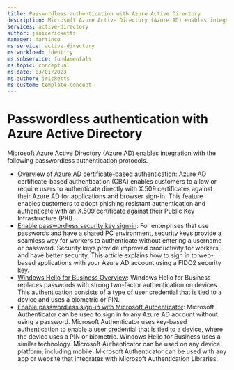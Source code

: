 ```yaml
---
title: Passwordless authentication with Azure Active Directory
description: Microsoft Azure Active Directory (Azure AD) enables integration with passwordless authentication protocols that include certificate-based authentication, passwordless security key sign-in, Windows Hello for Business, and passwordless sign-in with Microsoft Authenticator.
services: active-directory
author: janicericketts
manager: martinco
ms.service: active-directory
ms.workload: identity
ms.subservice: fundamentals
ms.topic: conceptual
ms.date: 03/01/2023
ms.author: jricketts
ms.custom: template-concept
---
```

# Passwordless authentication with Azure Active Directory

Microsoft Azure Active Directory (Azure AD) enables integration with the following passwordless authentication protocols.

- [Overview of Azure AD certificate-based authentication](../authentication/concept-certificate-based-authentication.md): Azure AD certificate-based authentication (CBA) enables customers to allow or require users to authenticate directly with X.509 certificates against their Azure AD for applications and browser sign-in. This feature enables customers to adopt phishing resistant authentication and authenticate with an X.509 certificate against their Public Key Infrastructure (PKI). 
- [Enable passwordless security key sign-in](../authentication/howto-authentication-passwordless-security-key.md): For enterprises that use passwords and have a shared PC environment, security keys provide a seamless way for workers to authenticate without entering a username or password. Security keys provide improved productivity for workers, and have better security. This article explains how to sign in to web-based applications with your Azure AD account using a FIDO2 security key.
- [Windows Hello for Business Overview](/windows/security/identity-protection/hello-for-business/hello-overview): Windows Hello for Business replaces passwords with strong two-factor authentication on devices. This authentication consists of a type of user credential that is tied to a device and uses a biometric or PIN.
- [Enable passwordless sign-in with Microsoft Authenticator](../authentication/howto-authentication-passwordless-phone.md): Microsoft Authenticator can be used to sign in to any Azure AD account without using a password. Microsoft Authenticator uses key-based authentication to enable a user credential that is tied to a device, where the device uses a PIN or biometric. Windows Hello for Business uses a similar technology. Microsoft Authenticator can be used on any device platform, including mobile. Microsoft Authenticator can be used with any app or website that integrates with Microsoft Authentication Libraries.

